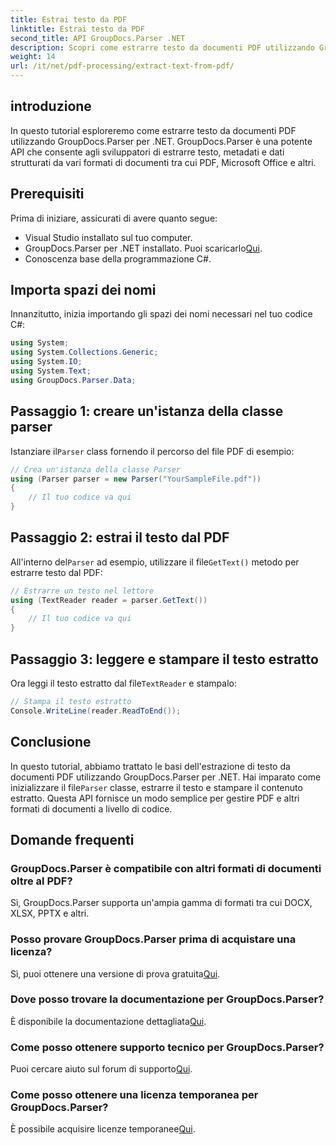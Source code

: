 ```yaml
---
title: Estrai testo da PDF
linktitle: Estrai testo da PDF
second_title: API GroupDocs.Parser .NET
description: Scopri come estrarre testo da documenti PDF utilizzando GroupDocs.Parser per .NET. Tutorial passo passo per gli sviluppatori.
weight: 14
url: /it/net/pdf-processing/extract-text-from-pdf/
---
```

## introduzione
In questo tutorial esploreremo come estrarre testo da documenti PDF utilizzando GroupDocs.Parser per .NET. GroupDocs.Parser è una potente API che consente agli sviluppatori di estrarre testo, metadati e dati strutturati da vari formati di documenti tra cui PDF, Microsoft Office e altri.
## Prerequisiti
Prima di iniziare, assicurati di avere quanto segue:
- Visual Studio installato sul tuo computer.
-  GroupDocs.Parser per .NET installato. Puoi scaricarlo[Qui](https://releases.groupdocs.com/parser/net/).
- Conoscenza base della programmazione C#.

## Importa spazi dei nomi
Innanzitutto, inizia importando gli spazi dei nomi necessari nel tuo codice C#:
```csharp
using System;
using System.Collections.Generic;
using System.IO;
using System.Text;
using GroupDocs.Parser.Data;
```
## Passaggio 1: creare un'istanza della classe parser
 Istanziare il`Parser` class fornendo il percorso del file PDF di esempio:
```csharp
// Crea un'istanza della classe Parser
using (Parser parser = new Parser("YourSampleFile.pdf"))
{
    // Il tuo codice va qui
}
```
## Passaggio 2: estrai il testo dal PDF
 All'interno del`Parser` ad esempio, utilizzare il file`GetText()` metodo per estrarre testo dal PDF:
```csharp
// Estrarre un testo nel lettore
using (TextReader reader = parser.GetText())
{
    // Il tuo codice va qui
}
```
## Passaggio 3: leggere e stampare il testo estratto
 Ora leggi il testo estratto dal file`TextReader` e stampalo:
```csharp
// Stampa il testo estratto
Console.WriteLine(reader.ReadToEnd());
```

## Conclusione
 In questo tutorial, abbiamo trattato le basi dell'estrazione di testo da documenti PDF utilizzando GroupDocs.Parser per .NET. Hai imparato come inizializzare il file`Parser` classe, estrarre il testo e stampare il contenuto estratto. Questa API fornisce un modo semplice per gestire PDF e altri formati di documenti a livello di codice.

## Domande frequenti
### GroupDocs.Parser è compatibile con altri formati di documenti oltre al PDF?
Sì, GroupDocs.Parser supporta un'ampia gamma di formati tra cui DOCX, XLSX, PPTX e altri.
### Posso provare GroupDocs.Parser prima di acquistare una licenza?
 Sì, puoi ottenere una versione di prova gratuita[Qui](https://releases.groupdocs.com/).
### Dove posso trovare la documentazione per GroupDocs.Parser?
 È disponibile la documentazione dettagliata[Qui](https://tutorials.groupdocs.com/parser/net/).
### Come posso ottenere supporto tecnico per GroupDocs.Parser?
 Puoi cercare aiuto sul forum di supporto[Qui](https://forum.groupdocs.com/c/parser/17).
### Come posso ottenere una licenza temporanea per GroupDocs.Parser?
 È possibile acquisire licenze temporanee[Qui](https://purchase.groupdocs.com/temporary-license/).